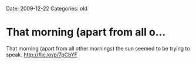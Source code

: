 Date: 2009-12-22
Categories: old

# That morning (apart from all o...

That morning (apart from all other mornings) the sun seemed to be  trying to speak. <a href="http://flic.kr/p/7pCbYF" rel="nofollow">http://flic.kr/p/7pCbYF</a>
